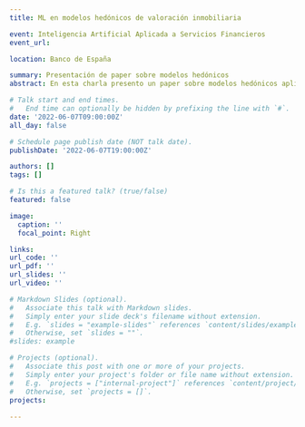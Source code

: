```yaml
---
title: ML en modelos hedónicos de valoración inmobiliaria

event: Inteligencia Artificial Aplicada a Servicios Financieros
event_url: 

location: Banco de España

summary: Presentación de paper sobre modelos hedónicos
abstract: En esta charla presento un paper sobre modelos hedónicos aplicados a la valoración de inmuebles residenciales y discuto los retos actuales de tener este tipo de modelos en producción. 

# Talk start and end times.
#   End time can optionally be hidden by prefixing the line with `#`.
date: '2022-06-07T09:00:00Z'
all_day: false

# Schedule page publish date (NOT talk date).
publishDate: '2022-06-07T19:00:00Z'

authors: []
tags: []

# Is this a featured talk? (true/false)
featured: false

image:
  caption: ''
  focal_point: Right

links:
url_code: ''
url_pdf: ''
url_slides: ''
url_video: ''

# Markdown Slides (optional).
#   Associate this talk with Markdown slides.
#   Simply enter your slide deck's filename without extension.
#   E.g. `slides = "example-slides"` references `content/slides/example-slides.md`.
#   Otherwise, set `slides = ""`.
#slides: example

# Projects (optional).
#   Associate this post with one or more of your projects.
#   Simply enter your project's folder or file name without extension.
#   E.g. `projects = ["internal-project"]` references `content/project/deep-learning/index.md`.
#   Otherwise, set `projects = []`.
projects:
  
---
```



